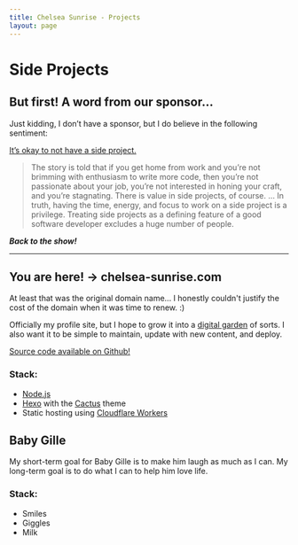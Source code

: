 ```yaml
---
title: Chelsea Sunrise - Projects
layout: page
---
```


# Side Projects

## But first! A word from our sponsor...

Just kidding, I don’t have a sponsor, but I do believe in the following sentiment:

[It’s okay to not have a side project.](https://code.likeagirl.io/its-okay-not-to-have-a-side-project-b1a109e636f1)
>  The story is told that if you get home from work and you’re not brimming with enthusiasm to write more code, then you’re not passionate about your job, you’re not interested in honing your craft, and you’re stagnating. There is value in side projects, of course. ... In truth, having the time, energy, and focus to work on a side project is a privilege. Treating side projects as a defining feature of a good software developer excludes a huge number of people.

***Back to the show!***

---

## You are here! -> chelsea-sunrise.com

At least that was the original domain name... I honestly couldn't justify the cost of the domain when it was time to renew. :)

Officially my profile site, but I hope to grow it into a [digital garden](https://refinedmind.co/digital-garden) of sorts. I also want it to be simple to maintain, update with new content, and deploy.

[Source code available on Github!](https://github.com/chelsea-codes/chelsea-sunrise)

### Stack:
*   [Node.js](https://nodejs.org/en/about/)
*   [Hexo](https://hexo.io/) with the [Cactus](https://github.com/probberechts/hexo-theme-cactus) theme
*   Static hosting using [Cloudflare Workers](https://workers.cloudflare.com)

## Baby Gille

My short-term goal for Baby Gille is to make him laugh as much as I can. My long-term goal is to do what I can to help him love life.

### Stack:
*   Smiles
*   Giggles
*   Milk
